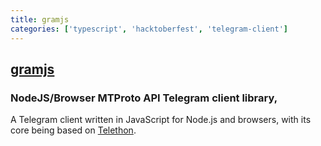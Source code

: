 ```yaml
---
title: gramjs
categories: ['typescript', 'hacktoberfest', 'telegram-client']
---
```

## [gramjs](https://github.com/gram-js/gramjs)

### NodeJS/Browser MTProto API Telegram client library,


A Telegram client written in JavaScript for Node.js and browsers, with its core being based on
[Telethon](https://github.com/LonamiWebs/Telethon).
